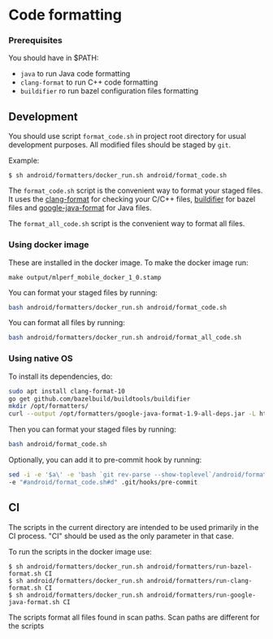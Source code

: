 # Code formatting

### Prerequisites
You should have in $PATH:
 - `java` to run Java code formatting
 - `clang-format` to run C++ code formatting
 - `buildifier` ro run bazel configuration files formatting


## Development
You should use script `format_code.sh` in project root directory for usual development purposes. All modified files should be staged by `git`.

Example:
```
$ sh android/formatters/docker_run.sh android/format_code.sh
```

The `format_code.sh` script is the convenient way to format your staged files. It uses the
[clang-format](https://clang.llvm.org/docs/ClangFormat.html) for checking your C/C++ files,
[buildifier](https://github.com/bazelbuild/buildtools/tree/master/buildifier) for bazel files and
[google-java-format](https://github.com/google/google-java-format) for Java files.

The `format_all_code.sh` script is the convenient way to format all files.

### Using docker image
These are installed in the docker image. To make the docker image run:
```
make output/mlperf_mobile_docker_1_0.stamp
```

You can format your staged files by running:
```bash
bash android/formatters/docker_run.sh android/format_code.sh
```

You can format all files by running:
```bash
bash android/formatters/docker_run.sh android/format_all_code.sh
```

### Using native OS

To install its dependencies, do:

```bash
sudo apt install clang-format-10
go get github.com/bazelbuild/buildtools/buildifier
mkdir /opt/formatters/
curl --output /opt/formatters/google-java-format-1.9-all-deps.jar -L https://github.com/google/google-java-format/releases/download/google-java-format-1.9/google-java-format-1.9-all-deps.jar
```

Then you can format your staged files by running:
```bash
bash android/format_code.sh
```

Optionally, you can add it to pre-commit hook by running:
```bash
sed -i -e '$a\' -e 'bash `git rev-parse --show-toplevel`/android/format_code.sh && git add *' \
-e "#android/format_code.sh#d" .git/hooks/pre-commit
```

## CI
The scripts in the current directory are intended to be used primarily in the CI process. "CI" should be used as the only parameter in that case.

To run the scripts in the docker image use:
```
$ sh android/formatters/docker_run.sh android/formatters/run-bazel-format.sh CI
$ sh android/formatters/docker_run.sh android/formatters/run-clang-format.sh CI
$ sh android/formatters/docker_run.sh android/formatters/run-google-java-format.sh CI
```

The scripts format all files found in scan paths. Scan paths are different for the scripts
